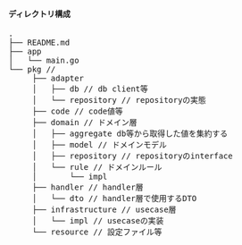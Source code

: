 

#### ディレクトリ構成
<pre>
.
├── README.md
├── app
│   └── main.go 
└── pkg // 
     ├── adapter
     │   ├── db // db client等
     │   └── repository // repositoryの実態
     ├── code // code値等
     ├── domain // ドメイン層
     │   ├── aggregate db等から取得した値を集約する
     │   ├── model // ドメインモデル
     │   ├── repository // repositoryのinterface
     │   └── rule // ドメインルール
     │       └── impl
     ├── handler // handler層
     │   └── dto // handler層で使用するDTO
     ├── infrastructure // usecase層
     │   └── impl // usecaseの実装
     └── resource // 設定ファイル等
</pre>